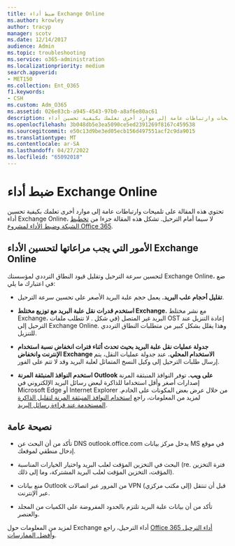```yaml
---
title: ضبط أداء Exchange Online
ms.author: krowley
author: tracyp
manager: scotv
ms.date: 12/14/2017
audience: Admin
ms.topic: troubleshooting
ms.service: o365-administration
ms.localizationpriority: medium
search.appverid:
- MET150
ms.collection: Ent_O365
f1.keywords:
- CSH
ms.custom: Adm_O365
ms.assetid: 026e83cb-a945-4543-97b0-a8af6e80ac61
description: تحتوي هذه المقالة على تلميحات وارتباطات عامة إلى موارد أخرى تعلمك بكيفية تحسين أداء Exchange Online.
ms.openlocfilehash: 3b048db5e3ea5090ce5ed2391269f8167c459538
ms.sourcegitcommit: e50c13d9be3ed05ecb156d497551acf2c9da9015
ms.translationtype: MT
ms.contentlocale: ar-SA
ms.lasthandoff: 04/27/2022
ms.locfileid: "65092018"
---
```

# <a name="tune-exchange-online-performance"></a>ضبط أداء Exchange Online

تحتوي هذه المقالة على تلميحات وارتباطات عامة إلى موارد أخرى تعلمك بكيفية تحسين أداء Exchange Online، لا سيما أمام الترحيل. تشكل هذه المقالة جزءا من [تخطيط الشبكة وضبط الأداء لمشروع Office 365](./network-planning-and-performance.md).
   
## <a name="things-to-consider-in-order-to-improve-exchange-online-performance"></a>الأمور التي يجب مراعاتها لتحسين الأداء Exchange Online

لتحسين سرعة الترحيل وتقليل قيود النطاق الترددي لمؤسستك Exchange Online، ضع في اعتبارك ما يلي:
  
- **تقليل أحجام علب البريد.** يعمل حجم علبة البريد الأصغر على تحسين سرعة الترحيل. 
    
- **استخدم قدرات نقل علبة البريد مع توزيع مختلط Exchange.** مع نشر مختلط Exchange، البريد غير المتصل (في شكل . لا تتطلب ملفات OST إعادة التنزيل عند الترحيل إلى Exchange Online. وهذا يقلل بشكل كبير من متطلبات النطاق الترددي للتنزيل. 
    
- **جدولة عمليات نقل علبة البريد بحيث تحدث أثناء فترات انخفاض نسبة استخدام الإنترنت وانخفاض Exchange الاستخدام المحلي.** عند جدولة عمليات النقل، يتم إرسال طلبات الترحيل إلى وكيل النسخ المتماثل لعلبة البريد وقد لا تتم على الفور. 
    
- **استخدم النوافذ المنبثقة المرنة Outlook على ويب.** توفر النوافذ المنبثقة المرنة إصدارات أصغر وأقل استخداما للذاكرة لبعض رسائل البريد الإلكتروني في Microsoft Edge أو Internet Explorer من خلال عرض بعض المكونات على الخادم. لمزيد من المعلومات، راجع [استخدام النوافذ المنبثقة المرنة لتقليل الذاكرة المستخدمة عند قراءة رسائل البريد](https://support.office.com/article/a6d6ba01-2562-4c3d-a8f1-78748dd506cf).


## <a name="general-advice"></a>نصيحة عامة

- تأكد من أن البحث عن DNS outlook.office.com يدخل مركز بيانات MS في موقع إدخال منطقي لموقعك.

- البحث في التخزين المؤقت لعلب البريد واختيار الخيارات المناسبة (re. فترة التخزين المؤقت، التخزين المؤقت لعلب البريد المشتركة، وما إلى ذلك).

- منع بيانات Outlook من المرور عبر اتصالات VPN (إلى مكتب مركزي) قبل أن تنتقل عبر الإنترنت.

- تأكد من أن بيانات علبة البريد تلتزم بالحدود المفروضة على الكميات من المجلد والعنصر.
    
لمزيد من المعلومات حول Exchange أداء الترحيل، راجع [Office 365 أداء الترحيل وأفضل الممارسات](https://support.office.com/article/d9acb371-fd6c-4c14-aa8e-db5cbe39aa57).
